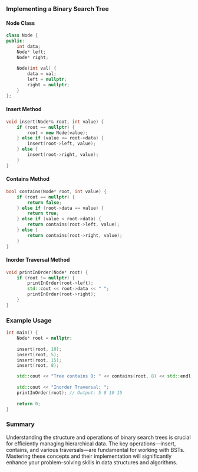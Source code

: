 ### Implementing a Binary Search Tree

#### Node Class
```cpp
class Node {
public:
    int data;
    Node* left;
    Node* right;
    
    Node(int val) {
        data = val;
        left = nullptr;
        right = nullptr;
    }
};
```

#### Insert Method
```cpp
void insert(Node*& root, int value) {
    if (root == nullptr) {
        root = new Node(value);
    } else if (value <= root->data) {
        insert(root->left, value);
    } else {
        insert(root->right, value);
    }
}
```

#### Contains Method
```cpp
bool contains(Node* root, int value) {
    if (root == nullptr) {
        return false;
    } else if (root->data == value) {
        return true;
    } else if (value < root->data) {
        return contains(root->left, value);
    } else {
        return contains(root->right, value);
    }
}
```

#### Inorder Traversal Method
```cpp
void printInOrder(Node* root) {
    if (root != nullptr) {
        printInOrder(root->left);
        std::cout << root->data << " ";
        printInOrder(root->right);
    }
}
```

### Example Usage
```cpp
int main() {
    Node* root = nullptr;
    
    insert(root, 10);
    insert(root, 5);
    insert(root, 15);
    insert(root, 8);

    std::cout << "Tree contains 8: " << contains(root, 8) << std::endl; // Output: Tree contains 8: 1 (true)
    
    std::cout << "Inorder Traversal: ";
    printInOrder(root); // Output: 5 8 10 15
    
    return 0;
}
```

### Summary
Understanding the structure and operations of binary search trees is crucial for efficiently managing hierarchical data. The key operations—insert, contains, and various traversals—are fundamental for working with BSTs. Mastering these concepts and their implementation will significantly enhance your problem-solving skills in data structures and algorithms.